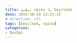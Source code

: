```yaml
---
title: تنظیم nginx با keycloak
date: 2019-10-24 13:21:13
# direction: rtl
tags: [keycloak, nginx]
categories:
- DevOps
---
```

